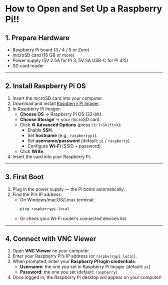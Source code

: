 # How to Open and Set Up a Raspberry Pi!!
## 1. Prepare Hardware
- Raspberry Pi board (3 / 4 / 5 or Zero)
- microSD card (16 GB or more)
- Power supply (5V 2.5A for Pi 3, 5V 3A USB-C for Pi 4/5)
- SD card reader
---
## 2. Install Raspberry Pi OS
1. Insert the microSD card into your computer.  
2. Download and install [Raspberry Pi Imager](https://www.raspberrypi.com/software/).  
3. In Raspberry Pi Imager:  
   - **Choose OS** → Raspberry Pi OS (32-bit).  
   - **Choose Storage** → your microSD card.  
   - Click **⚙️ Advanced Options** (press `Ctrl+Shift+X`):  
     - Enable **SSH**.  
     - Set **hostname** (e.g., `raspberrypi`).  
     - Set **username/password** (default: `pi` / `raspberry`).  
     - Configure **Wi-Fi** (SSID + password).  
   - Click **Write**.  
4. Insert the card into your Raspberry Pi.
---
## 3. First Boot
1. Plug in the power supply — the Pi boots automatically.  
2. Find the Pi’s IP address:  
   - On Windows/macOS/Linux terminal:  
     ```bash
     ping raspberrypi.local
     ```  
   - Or check your Wi-Fi router’s connected devices list.  
---
## 4. Connect with VNC Viewer
1. Open **VNC Viewer** on your computer.  
2. Enter your Raspberry Pi’s IP address (or `raspberrypi.local`).  
3. When prompted, enter your **Raspberry Pi login credentials**:  
   - **Username:** the one you set in Raspberry Pi Imager (default: `pi`)  
   - **Password:** the one you set (default: `raspberry`)  
4. Once logged in, the Raspberry Pi desktop will appear on your computer!  

